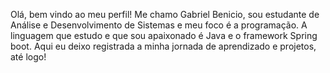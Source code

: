 Olá, bem vindo ao meu perfil! 
Me chamo Gabriel Benicio, sou estudante de Análise e Desenvolvimento de Sistemas e meu foco é a programação.
A linguagem que estudo e que sou apaixonado é Java e o framework Spring boot.
Aqui eu deixo registrada a minha jornada de aprendizado e projetos, até logo!
